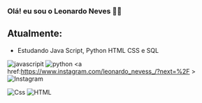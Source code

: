 ### Olá! eu sou o Leonardo Neves ✌🏼
## Atualmente:
- Estudando Java Script, Python HTML CSS e SQL



![javascripit](https://img.shields.io/badge/JavaScript-F7DF1E?style=for-the-badge&logo=javascript&logoColor=black)
![python](https://img.shields.io/badge/Python-14354C?style=for-the-badge&logo=python&logoColor=white)
 <a href:https://www.instagram.com/leonardo_nevess_/?next=%2F >![Instagram](https://img.shields.io/badge/Instagram-E4405F?style=for-the-badge&logo=instagram&logoColor=white)</a>

![Css](https://img.shields.io/badge/CSS-239120?&style=for-the-badge&logo=css3&logoColor=white)
![HTML](https://img.shields.io/badge/HTML5-E34F26?style=for-the-badge&logo=html5&logoColor=white)   


